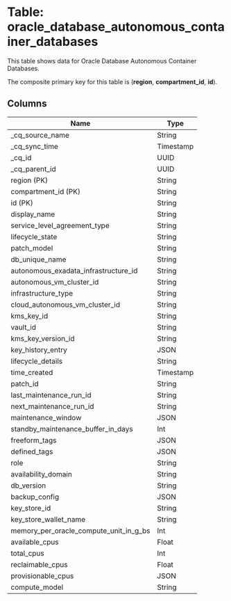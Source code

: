 # Table: oracle_database_autonomous_container_databases

This table shows data for Oracle Database Autonomous Container Databases.

The composite primary key for this table is (**region**, **compartment_id**, **id**).

## Columns

| Name          | Type          |
| ------------- | ------------- |
|_cq_source_name|String|
|_cq_sync_time|Timestamp|
|_cq_id|UUID|
|_cq_parent_id|UUID|
|region (PK)|String|
|compartment_id (PK)|String|
|id (PK)|String|
|display_name|String|
|service_level_agreement_type|String|
|lifecycle_state|String|
|patch_model|String|
|db_unique_name|String|
|autonomous_exadata_infrastructure_id|String|
|autonomous_vm_cluster_id|String|
|infrastructure_type|String|
|cloud_autonomous_vm_cluster_id|String|
|kms_key_id|String|
|vault_id|String|
|kms_key_version_id|String|
|key_history_entry|JSON|
|lifecycle_details|String|
|time_created|Timestamp|
|patch_id|String|
|last_maintenance_run_id|String|
|next_maintenance_run_id|String|
|maintenance_window|JSON|
|standby_maintenance_buffer_in_days|Int|
|freeform_tags|JSON|
|defined_tags|JSON|
|role|String|
|availability_domain|String|
|db_version|String|
|backup_config|JSON|
|key_store_id|String|
|key_store_wallet_name|String|
|memory_per_oracle_compute_unit_in_g_bs|Int|
|available_cpus|Float|
|total_cpus|Int|
|reclaimable_cpus|Float|
|provisionable_cpus|JSON|
|compute_model|String|